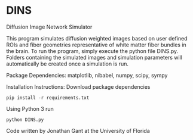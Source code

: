 # DINS
Diffusion Image Network Simulator

This program simulates diffusion weighted images based on user defined ROIs and fiber geometries representative of white matter fiber bundles in the brain. To run the program, simply execute the python file DINS.py. Folders containing the simulated images and simulation parameters will automatically be created once a simulation is run.

Package Dependencies: matplotlib, nibabel, numpy, scipy, sympy

Installation Instructions:
Download package dependencies

```
pip install -r requirements.txt
```

Using Python 3 run

```
python DINS.py
```

Code written by Jonathan Gant at the University of Florida
